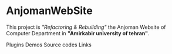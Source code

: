 # AnjomanWebSite

This project is <i>"Refactoring & Rebuilding"</i> the Anjoman Website of Computer Department in <b>"Amirkabir university of tehran"</b>.

Plugins
Demos
Source codes
Links
